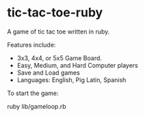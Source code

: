 tic-tac-toe-ruby
================

A game of tic tac toe written in ruby.

Features include: 
- 3x3, 4x4, or 5x5 Game Board.
- Easy, Medium, and Hard Computer players
- Save and Load games
- Languages: English, Pig Latin, Spanish

To start the game:

ruby lib/gameloop.rb
